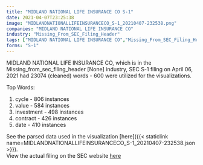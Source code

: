 ```yaml
---
title: "MIDLAND NATIONAL LIFE INSURANCE CO S-1"
date: 2021-04-07T23:25:38
image: "MIDLANDNATIONALLIFEINSURANCECO_S-1_20210407-232538.png"
companies: "MIDLAND NATIONAL LIFE INSURANCE CO"
industry: "Missing_From_SEC_Filing_Header"
tags: ["MIDLAND NATIONAL LIFE INSURANCE CO","Missing_From_SEC_Filing_Header","04-06-2021","S-1"]
forms: "S-1"
---
```

MIDLAND NATIONAL LIFE INSURANCE CO, which is in the Missing_from_sec_filing_header [None] industry, SEC S-1 filing on April 06, 2021 had 23074 (cleaned) words - 600 were utilized for the visualizations.

Top Words:
1. cycle - 806 instances
2. value - 584 instances
3. investment - 498 instances
4. contract - 426 instances
5. date - 410 instances


See the parsed data used in the visualization [here]({{< staticlink name=MIDLANDNATIONALLIFEINSURANCECO_S-1_20210407-232538.json >}}).  
View the actual filing on the SEC website [here](https://www.sec.gov/Archives/edgar/data/909759/0001193125-21-107403.txt)